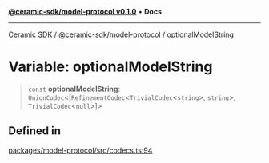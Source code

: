 [**@ceramic-sdk/model-protocol v0.1.0**](../README.md) • **Docs**

***

[Ceramic SDK](../../../README.md) / [@ceramic-sdk/model-protocol](../README.md) / optionalModelString

# Variable: optionalModelString

> `const` **optionalModelString**: `UnionCodec`\<[`RefinementCodec`\<`TrivialCodec`\<`string`\>, `string`\>, `TrivialCodec`\<`null`\>]\>

## Defined in

[packages/model-protocol/src/codecs.ts:94](https://github.com/ceramicstudio/ceramic-sdk/blob/a220cbca7950f690af7f3d03a0023681bb9f5426/packages/model-protocol/src/codecs.ts#L94)
